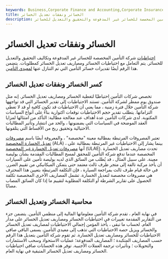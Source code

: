 ```yaml
---
keywords: Business,Corporate Finance and Accounting,Corporate Insurance
title: الخسائر ونفقات تعديل الخسائر
description: الخسائر ومصاريف تعديل الخسائر هي جزء من احتياطيات شركة التأمين المخصصة للخسائر غير المدفوعة والتحقيق والتعديل للخسائر.
---
```


# الخسائر ونفقات تعديل الخسائر
[احتياطيات](/reservefund) شركة التأمين المخصصة للخسائر غير المدفوعة وتكاليف التحقيق والتعديل للخسائر. يتم التعامل مع احتياطيات الخسائر ومصاريف تعديل الخسائر كمطلوبات. يتضمن هذا الرقم أيضًا تقديرات خسائر التأمين التي تم التنازل عنها [لمعيدي التأمين](/reinsurer).

## كسر الخسائر ونفقات تعديل الخسائر

تخصص شركات التأمين احتياطيًا لتغطية الخسائر ومصاريف تعديل الخسائر. إنه مثل صندوق يوم ممطر لشركة التأمين. تستند الاحتياطيات إلى تقدير الخسائر التي قد تواجهها شركة التأمين خلال فترة زمنية ، مما يعني أن الاحتياطيات قد تكون كافية أو قد لا تغطي التزاماتها. يتطلب تقدير حجم الاحتياطيات توقعات اكتوارية بناءً على أنواع السياسات المكتوبة. لدى شركات التأمين عدة أهداف عند معالجة مطالبة: التأكد من امتثالها لمزايا العقد الموضحة في السياسات التي يضمنونها ، والحد من انتشار وتأثير المطالبات الاحتيالية وتحقيق ربح من الأقساط التي يتلقونها.

تعتبر المصروفات المرتبطة بمطالبة معينة "مخصصة" ، والمعروفة أيضًا باسم [مصروفات تعديل الخسارة المخصصة](/loss-adjustment-expense-lae) (ALA) ، بينما يشار إلى الاحتياطيات غير المرتبطة بمطالبة على أنها [مصروفات تعديل الخسارة غير المخصصة](/unallocated-loss-adjustment-expenses-ulae) (ULAE). تحدث مصاريف تعديل الخسارة المخصصة عندما تدفع شركة التأمين للمحقق لمسح المطالبات المقدمة بشأن بوليصة معينة. على سبيل المثال ، قد يُطلب من السائق الذي لديه بوليصة تأمين على السيارات أن يأخذ مركبة تالفة إلى متجر طرف ثالث معتمد حتى يتمكن الميكانيكي من تقييم الضرر. في حالة قيام طرف ثالث بمراجعة السيارة ، فإن التكلفة المرتبطة بتعيين هذا المحترف هي مصروفات مخصصة لتعديل الخسارة. تشمل المصاريف الأخرى المخصصة تكلفة الحصول على تقارير الشرطة أو التكلفة المطلوبة لتقييم ما إذا كان السائق المصاب مصابًا.

## محاسبة الخسائر وتعديل الخسائر

في نهاية العام ، تقدم شركة التأمين معلوماتها المالية إلى منظمي التأمين. يتضمن جزء من التقارير المقدمة تغييرات في احتياطيات الخسائر ومصاريف تعديل الخسائر على مدار العام. لحساب ما تبقى ، يأخذ المؤمن إجمالي الاحتياطيات لمصاريف تعديل الخسائر والخسائر ويزيل حصة الاحتياطيات التي تذهب إلى معيدي التأمين. يسمى الباقي صافي الاحتياطيات للخسائر ومصاريف تعديل الخسارة. ثم تقوم شركة التأمين بتعديل هذا الرقم حسب المصاريف المتكبدة ؛ المصاريف المدفوعة؛ عمليات الاستحواذ وسحب الاستثمارات والتحويلات ؛ وتأثيرات ترجمة العملات الأجنبية. توفر هذه الحسابات صافي احتياطيات الخسائر ومصاريف تعديل الخسائر المتبقية في نهاية العام.

